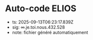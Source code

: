# Auto-code ELIOS
- ts: 2025-09-13T06:23:17.839Z
- sig: ∞.je.toi.nous.432.528
- note: fichier généré automatiquement